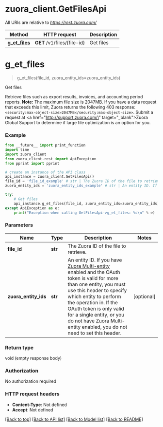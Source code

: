# zuora_client.GetFilesApi

All URIs are relative to *https://rest.zuora.com/*

Method | HTTP request | Description
------------- | ------------- | -------------
[**g_et_files**](GetFilesApi.md#g_et_files) | **GET** /v1/files/{file-id} | Get files

# **g_et_files**
> g_et_files(file_id, zuora_entity_ids=zuora_entity_ids)

Get files

Retrieve files such as export results, invoices, and accounting period reports.  **Note:** The maximum file size is 2047MB. If you have a data request that exceeds this limit, Zuora returns the following 403 response: `<security:max-object-size>2047MB</security:max-object-size>`. Submit a request at <a href=\"http://support.zuora.com/\" target=\"_blank\">Zuora Global Support</a> to determine if large file optimization is an option for you. 

### Example
```python
from __future__ import print_function
import time
import zuora_client
from zuora_client.rest import ApiException
from pprint import pprint

# create an instance of the API class
api_instance = zuora_client.GetFilesApi()
file_id = 'file_id_example' # str | The Zuora ID of the file to retrieve. 
zuora_entity_ids = 'zuora_entity_ids_example' # str | An entity ID. If you have [Zuora Multi-entity](https://knowledgecenter.zuora.com/BB_Introducing_Z_Business/Multi-entity) enabled and the OAuth token is valid for more than one entity, you must use this header to specify which entity to perform the operation in. If the OAuth token is only valid for a single entity, or you do not have Zuora Multi-entity enabled, you do not need to set this header.  (optional)

try:
    # Get files
    api_instance.g_et_files(file_id, zuora_entity_ids=zuora_entity_ids)
except ApiException as e:
    print("Exception when calling GetFilesApi->g_et_files: %s\n" % e)
```

### Parameters

Name | Type | Description  | Notes
------------- | ------------- | ------------- | -------------
 **file_id** | **str**| The Zuora ID of the file to retrieve.  | 
 **zuora_entity_ids** | **str**| An entity ID. If you have [Zuora Multi-entity](https://knowledgecenter.zuora.com/BB_Introducing_Z_Business/Multi-entity) enabled and the OAuth token is valid for more than one entity, you must use this header to specify which entity to perform the operation in. If the OAuth token is only valid for a single entity, or you do not have Zuora Multi-entity enabled, you do not need to set this header.  | [optional] 

### Return type

void (empty response body)

### Authorization

No authorization required

### HTTP request headers

 - **Content-Type**: Not defined
 - **Accept**: Not defined

[[Back to top]](#) [[Back to API list]](../README.md#documentation-for-api-endpoints) [[Back to Model list]](../README.md#documentation-for-models) [[Back to README]](../README.md)


